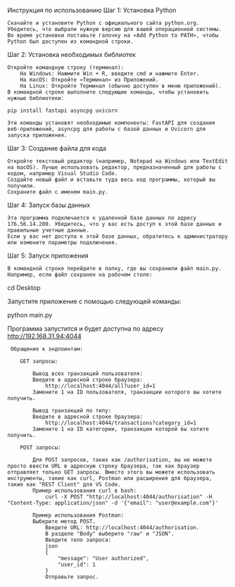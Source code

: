Инструкция по использованию
Шаг 1: Установка Python

    Скачайте и установите Python с официального сайта python.org. Убедитесь, что выбрали нужную версию для вашей операционной системы.
    Во время установки поставьте галочку на «Add Python to PATH», чтобы Python был доступен из командной строки.

Шаг 2: Установка необходимых библиотек

    Откройте командную строку (терминал):
        На Windows: Нажмите Win + R, введите cmd и нажмите Enter.
        На macOS: Откройте «Терминал» из Приложений.
        На Linux: Откройте Терминал (обычно доступен в меню приложений).
    В командной строке выполните следующие команды, чтобы установить нужные библиотеки:

    pip install fastapi asyncpg uvicorn

    Эти команды установят необходимые компоненты: FastAPI для создания веб-приложений, asyncpg для работы с базой данных и Uvicorn для запуска приложения.

Шаг 3: Создание файла для кода

    Откройте текстовый редактор (например, Notepad на Windows или TextEdit на macOS). Лучше использовать редактор, предназначенный для работы с кодом, например Visual Studio Code.
    Создайте новый файл и вставьте туда весь код программы, который вы получили.
    Сохраните файл с именем main.py.

Шаг 4: Запуск базы данных

    Эта программа подключается к удаленной базе данных по адресу 176.56.14.200. Убедитесь, что у вас есть доступ к этой базе данных и правильные учетные данные.
    Если у вас нет доступа к этой базе данных, обратитесь к администратору или измените параметры подключения.

Шаг 5: Запуск приложения

    В командной строке перейдите в папку, где вы сохранили файл main.py. Например, если файл сохранен на рабочем столе:

cd Desktop

Запустите приложение с помощью следующей команды:

python main.py

Программа запустится и будет доступна по адресу http://192.168.31.94:4044
     
     Обращение к эндпоинтам:
        
        GET запросы:
            
            Вывод всех транзакций пользователя:
            Введите в адресной строке браузера:
                http://localhost:4044/all?user_id=1
            Замените 1 на ID пользователя, транзакции которого вы хотите получить.
            
            Вывод транзакций по типу:
            Введите в адресной строке браузера:
                http://localhost:4044/transactions?category_id=1
            Замените 1 на ID категории, транзакции которой вы хотите получить.
        
        POST запросы:
        
            Для POST запросов, таких как /authorisation, вы не можете просто ввести URL в адресную строку браузера, так как браузер отправляет только GET запросы. Вместо этого вы можете использовать инструменты, такие как curl, Postman или расширения для браузера, такие как "REST Client" для VS Code.
            Пример использования curl в bash:
                curl -X POST "http://localhost:4044/authorisation" -H "Content-Type: application/json" -d '{"email": "user@example.com"}'
           
            Пример использования Postman:
            Выберите метод POST.
                Введите URL: http://localhost:4044/authorisation.
                В разделе "Body" выберите "raw" и "JSON".
                Введите тело запроса:
                json
                {
                    "message": "User authorized",
                    "user_id": 1
                }
                Отправьте запрос.
